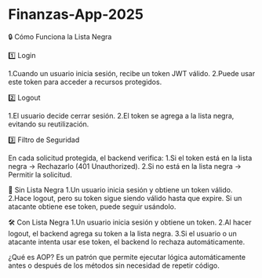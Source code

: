 # Finanzas-App-2025

🔒 Cómo Funciona la Lista Negra

1️⃣ Login

1.Cuando un usuario inicia sesión, recibe un token JWT válido.
2.Puede usar este token para acceder a recursos protegidos.

2️⃣ Logout

1.El usuario decide cerrar sesión.
2.El token se agrega a la lista negra, evitando su reutilización.

3️⃣ Filtro de Seguridad

En cada solicitud protegida, el backend verifica:
1.Si el token está en la lista negra → Rechazarlo (401 Unauthorized).
2.Si no está en la lista negra → Permitir la solicitud.

📝 Sin Lista Negra
1.Un usuario inicia sesión y obtiene un token válido.
2.Hace logout, pero su token sigue siendo válido hasta que expire.
Si un atacante obtiene ese token, puede seguir usándolo.

🛠 Con Lista Negra
1.Un usuario inicia sesión y obtiene un token.
2.Al hacer logout, el backend agrega su token a la lista negra.
3.Si el usuario o un atacante intenta usar ese token, el backend lo rechaza automáticamente.

¿Qué es AOP?
Es un patrón que permite ejecutar lógica automáticamente antes o después de los métodos sin necesidad de repetir código.
